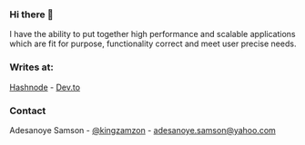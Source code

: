 ### Hi there 👋

<!--
**kingzamzon/kingzamzon** is a ✨ _special_ ✨ repository because its `README.md` (this file) appears on your GitHub profile.

Here are some ideas to get you started:

- 🔭 I’m currently working on ...
- 🌱 I’m currently learning ...
- 👯 I’m looking to collaborate on ...
- 🤔 I’m looking for help with ...
- 💬 Ask me about ...
- 📫 How to reach me: ...
- 😄 Pronouns: ...
- ⚡ Fun fact: ...
-->
I have the ability to put together high performance and scalable applications which are fit for purpose, functionality correct and meet user
precise needs.

<!-- CONTACT -->
### Writes at:

[Hashnode](https://hashnode.com/@Kingzamzon) - [Dev.to](https://dev.to/kingzamzon)

<!-- CONTACT -->
### Contact

Adesanoye Samson - [@kingzamzon](https://twitter.com/kingzamzon) - adesanoye.samson@yahoo.com

